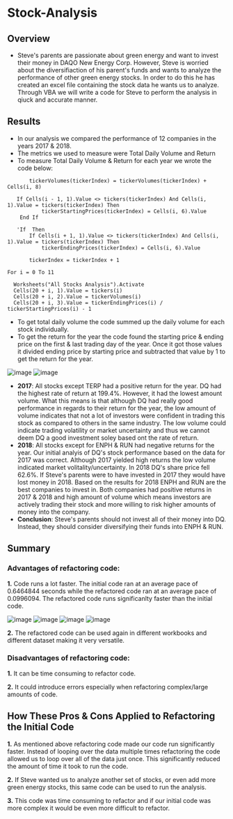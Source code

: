 # Stock-Analysis
## Overview
* Steve's parents are passionate about green energy and want to invest their money in DAQO New Energy Corp. However, Steve is worried about the diversifiaction of his parent's funds and wants to analyze the performance of other green energy stocks. In order to do this he has created an excel file containing the stock data he wants us to analyze. Through VBA we will write a code for Steve to perform the analysis in qiuck and accurate manner.

## Results
 * In our analysis we compared the performance of 12 companies in the years 2017 & 2018.
 * The metrics we used to measure were Total Daily Volume and Return
 * To measure Total Daily Volume & Return for each year we wrote the code below:
 ``` 
        tickerVolumes(tickerIndex) = tickerVolumes(tickerIndex) + Cells(i, 8)
    
    If Cells(i - 1, 1).Value <> tickers(tickerIndex) And Cells(i, 1).Value = tickers(tickerIndex) Then
            tickerStartingPrices(tickerIndex) = Cells(i, 6).Value
     End If
  
    'If  Then
        If Cells(i + 1, 1).Value <> tickers(tickerIndex) And Cells(i, 1).Value = tickers(tickerIndex) Then
            tickerEndingPrices(tickerIndex) = Cells(i, 6).Value
            
        tickerIndex = tickerIndex + 1
 ```
 ```
 For i = 0 To 11
    
   Worksheets("All Stocks Analysis").Activate
   Cells(20 + i, 1).Value = tickers(i)
   Cells(20 + i, 2).Value = tickerVolumes(i)
   Cells(20 + i, 3).Value = tickerEndingPrices(i) / tickerStartingPrices(i) - 1
 ```
 * To get total daily volume the code summed up the daily volume for each stock individually.
 * To get the return for the year the code found the starting price & ending price on the first & last trading day of the year. Once it got those values it divided ending price by starting price and subtracted that value by 1 to get the return for the year.
 
 
![image](https://user-images.githubusercontent.com/67936161/88487775-e24e6f80-cf3c-11ea-859d-e5cf093ee6d8.png)
![image](https://user-images.githubusercontent.com/67936161/88487787-0447f200-cf3d-11ea-804b-667fa25eda43.png)
* **2017**: All stocks except TERP had a positive return for the year. DQ had the highest rate of return at 199.4%. However, it had the lowest amount volume. What this means is that although DQ had really good performance in regards to their return for the year, the low amount of volume indicates that not a lot of investors were confident in trading this stock as compared to others in the same industry. The low volume could indicate trading volatility or market uncertainty and thus we cannot deem DQ a good investment soley based ont the rate of return.
* **2018**: All stocks except for ENPH & RUN had negative returns for the year. Our initial analyis of DQ's stock performance based on the data for 2017 was correct. Although 2017 yielded high returns the low volume indicated market volitality/uncertainty. In 2018 DQ's share price fell 62.6%. If Steve's parents were to have invested in 2017 they would have lost money in 2018. Based on the results for 2018 ENPH and RUN are the best companies to invest in. Both companies had positive returns in 2017 & 2018 and high amount of volume which means investors are actively trading their stock and more willing to risk higher amounts of money into the company.
* **Conclusion**: Steve's parents should not invest all of their money into DQ. Instead, they should consider diversifying their funds into ENPH & RUN.
## Summary
### Advantages of refactoring code:
 
  **1.** Code runs a lot faster. The initial code ran at an average pace of 0.6464844 seconds while the refactored code ran at an average pace of 0.0996094. The refactored code runs significanlty faster than the initial code.

![image](https://user-images.githubusercontent.com/67936161/88488825-ccdd4380-cf44-11ea-9c3a-f94429c43c9e.png)
![image](https://user-images.githubusercontent.com/67936161/88488829-d8306f00-cf44-11ea-989f-b29538de9fe8.png)
 ![image](https://user-images.githubusercontent.com/67936161/88488563-e54c5e80-cf42-11ea-81ad-90cc49b35f2b.png)
 ![image](https://user-images.githubusercontent.com/67936161/88488572-f6956b00-cf42-11ea-94db-e87219ecd65d.png)
 
  **2.** The refactored code can be used again in different workbooks and different dataset making it very versatile. 
 
 ### Disadvantages of refactoring code:
  
   **1.** It can be time consuming to refactor code.
  
   **2.** It could introduce errors especially when refactoring complex/large amounts of code.

## How These Pros & Cons Applied to Refactoring the Initial Code

 **1.** As mentioned above refactoring code made our code run significantly faster. Instead of looping over the data multiple times refactoring the code allowed us to loop over all of the data just once. This significantly reduced the amount of time it took to run the code. 
 
 **2.** If Steve wanted us to analyze another set of stocks, or even add more green energy stocks, this same code can be used to run the analysis.
 
 **3.** This code was time consuming to refactor and if our initial code was more complex it would be even more difficult to refactor.
   
